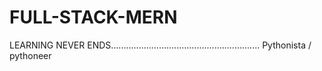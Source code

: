 # FULL-STACK-MERN
LEARNING NEVER ENDS........................................................... Pythonista / pythoneer
